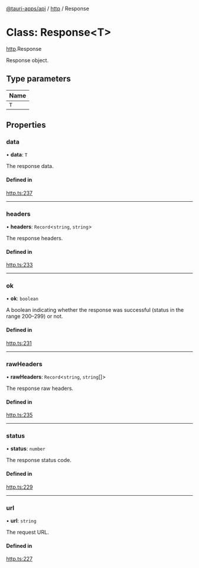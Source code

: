 [@tauri-apps/api](../README.md) / [http](../modules/http.md) / Response

# Class: Response<T\>

[http](../modules/http.md).Response

Response object.

## Type parameters

| Name |
| :------ |
| `T` |

## Properties

### data

• **data**: `T`

The response data.

#### Defined in

[http.ts:237](https://github.com/tauri-apps/tauri/blob/7bbf167/tooling/api/src/http.ts#L237)

___

### headers

• **headers**: `Record`<`string`, `string`\>

The response headers.

#### Defined in

[http.ts:233](https://github.com/tauri-apps/tauri/blob/7bbf167/tooling/api/src/http.ts#L233)

___

### ok

• **ok**: `boolean`

A boolean indicating whether the response was successful (status in the range 200–299) or not.

#### Defined in

[http.ts:231](https://github.com/tauri-apps/tauri/blob/7bbf167/tooling/api/src/http.ts#L231)

___

### rawHeaders

• **rawHeaders**: `Record`<`string`, `string`[]\>

The response raw headers.

#### Defined in

[http.ts:235](https://github.com/tauri-apps/tauri/blob/7bbf167/tooling/api/src/http.ts#L235)

___

### status

• **status**: `number`

The response status code.

#### Defined in

[http.ts:229](https://github.com/tauri-apps/tauri/blob/7bbf167/tooling/api/src/http.ts#L229)

___

### url

• **url**: `string`

The request URL.

#### Defined in

[http.ts:227](https://github.com/tauri-apps/tauri/blob/7bbf167/tooling/api/src/http.ts#L227)
